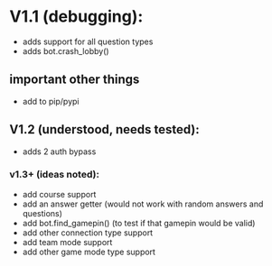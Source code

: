 # V1.1 (debugging):
* adds support for all question types
* adds bot.crash_lobby()
  
## important other things
* add to pip/pypi
  
## V1.2 (understood, needs tested):
* adds 2 auth bypass

### v1.3+ (ideas noted):
* add course support
* add an answer getter (would not work with random answers and questions)
* add bot.find_gamepin() (to test if that gamepin would be valid)
* add other connection type support
* add team mode support
* add other game mode type support
  
